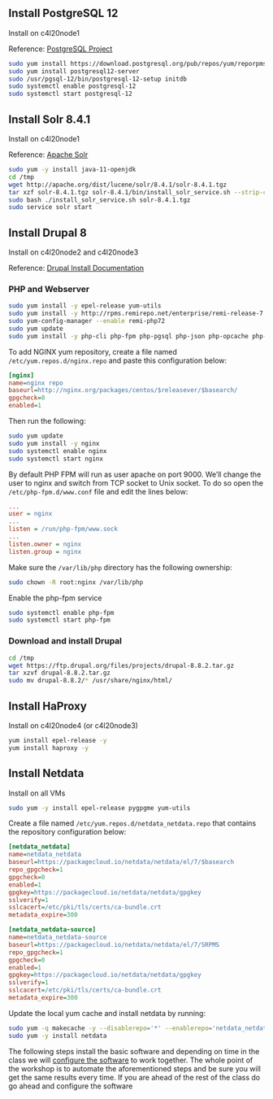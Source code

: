 ## Install PostgreSQL 12 

Install on c4l20node1

Reference: [PostgreSQL Project](https://www.postgresql.org/download/linux/redhat/)

```bash
sudo yum install https://download.postgresql.org/pub/repos/yum/reporpms/EL-7-x86_64/pgdg-redhat-repo-latest.noarch.rpm
sudo yum install postgresql12-server
sudo /usr/pgsql-12/bin/postgresql-12-setup initdb
sudo systemctl enable postgresql-12
sudo systemctl start postgresql-12
```

## Install Solr 8.4.1

Install on c4l20node1

Reference: [Apache Solr](https://lucene.apache.org/solr/guide/8_4/installing-solr.html)

```bash
sudo yum -y install java-11-openjdk
cd /tmp
wget http://apache.org/dist/lucene/solr/8.4.1/solr-8.4.1.tgz
tar xzf solr-8.4.1.tgz solr-8.4.1/bin/install_solr_service.sh --strip-components=2
sudo bash ./install_solr_service.sh solr-8.4.1.tgz
sudo service solr start
```

## Install Drupal 8

Install on c4l20node2 and c4l20node3

Reference: [Drupal Install Documentation](https://www.drupal.org/docs/8/install)

### PHP and Webserver

```bash
sudo yum install -y epel-release yum-utils
sudo yum install -y http://rpms.remirepo.net/enterprise/remi-release-7.rpm
sudo yum-config-manager --enable remi-php72
sudo yum update
sudo yum install -y php-cli php-fpm php-pgsql php-json php-opcache php-mbstring php-xml php-gd php-curl php-zip git unzip zip
```

To add NGINX yum repository, create a file named `/etc/yum.repos.d/nginx.repo` and paste this configuration below:

```ini
[nginx]
name=nginx repo
baseurl=http://nginx.org/packages/centos/$releasever/$basearch/
gpgcheck=0
enabled=1
```

Then run the following:

```bash
sudo yum update
sudo yum install -y nginx
sudo systemctl enable nginx
sudo systemctl start nginx
```

By default PHP FPM will run as user apache on port 9000. We’ll change the user to nginx and switch from TCP socket to Unix socket. To do so open the `/etc/php-fpm.d/www.conf` file and edit the lines below:

```ini
...
user = nginx
...
listen = /run/php-fpm/www.sock
...
listen.owner = nginx
listen.group = nginx
```

Make sure the `/var/lib/php` directory has the following ownership:

```bash
sudo chown -R root:nginx /var/lib/php
```

Enable the php-fpm service

```bash
sudo systemctl enable php-fpm
sudo systemctl start php-fpm
```

### Download and install Drupal

```bash
cd /tmp
wget https://ftp.drupal.org/files/projects/drupal-8.8.2.tar.gz
tar xzvf drupal-8.8.2.tar.gz
sudo mv drupal-8.8.2/* /usr/share/nginx/html/
```

## Install HaProxy

Install on c4l20node4 (or c4l20node3)

```bash
yum install epel-release -y
yum install haproxy -y
```

## Install Netdata

Install on all VMs

```bash
sudo yum -y install epel-release pygpgme yum-utils
```

Create a file named `/etc/yum.repos.d/netdata_netdata.repo` that contains the repository configuration below:

```ini
[netdata_netdata]
name=netdata_netdata
baseurl=https://packagecloud.io/netdata/netdata/el/7/$basearch
repo_gpgcheck=1
gpgcheck=0
enabled=1
gpgkey=https://packagecloud.io/netdata/netdata/gpgkey
sslverify=1
sslcacert=/etc/pki/tls/certs/ca-bundle.crt
metadata_expire=300

[netdata_netdata-source]
name=netdata_netdata-source
baseurl=https://packagecloud.io/netdata/netdata/el/7/SRPMS
repo_gpgcheck=1
gpgcheck=0
enabled=1
gpgkey=https://packagecloud.io/netdata/netdata/gpgkey
sslverify=1
sslcacert=/etc/pki/tls/certs/ca-bundle.crt
metadata_expire=300
```

Update the local yum cache and install netdata by running:

```bash
sudo yum -q makecache -y --disablerepo='*' --enablerepo='netdata_netdata'
sudo yum -y install netdata
```


The following steps install the basic software and depending on time in the class we will [configure the software](manual_centos_configure.md) to work together. The whole point of the workshop is to automate the aforementioned steps and be sure you will get the same results every time. If you are ahead of the rest of the class do go ahead and configure the software
